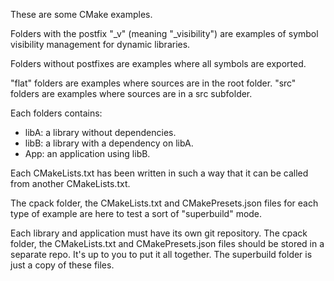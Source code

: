 These are some CMake examples.

Folders with the postfix "_v" (meaning "_visibility") are examples of symbol visibility management for dynamic libraries.

Folders without postfixes are examples where all symbols are exported.

"flat" folders are examples where sources are in the root folder.
"src" folders are examples where sources are in a src subfolder.

Each folders contains:
 - libA: a library without dependencies.
 - libB: a library with a dependency on libA.
 - App: an application using libB.

Each CMakeLists.txt has been written in such a way that it can be called from another CMakeLists.txt.

The cpack folder, the CMakeLists.txt and CMakePresets.json files for each type of example are here to test a sort of "superbuild" mode.

Each library and application must have its own git repository. The cpack folder, the CMakeLists.txt and CMakePresets.json files should be stored in a separate repo. It's up to you to put it all together. The superbuild folder is just a copy of these files.
